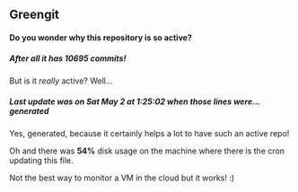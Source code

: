 ## Greengit

#### Do you wonder why this repository is so active?

##### After all it has 10695 commits!

But is it *really* active? Well...

##### Last update was on Sat May 2 at 1:25:02 when those lines were... generated

Yes, generated, because it certainly helps a lot to have such an active repo!

Oh and there was **54%** disk usage on the machine
where there is the cron updating this file.

Not the best way to monitor a VM in the cloud but it works! :)
